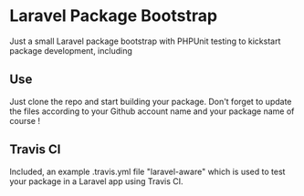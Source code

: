 # Laravel Package Bootstrap

Just a small Laravel package bootstrap with PHPUnit testing to kickstart package development, including

## Use

Just clone the repo and start building your package. Don't forget to update the files according to your Github account name and your package name of course !

## Travis CI

Included, an example .travis.yml file "laravel-aware" which is used to test your package in a Laravel app using Travis CI.